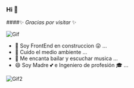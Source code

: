 

### Hi 👋

####✨ _Gracias por visitar_ ✨ 

![Gif](https://encrypted-tbn0.gstatic.com/images?q=tbn%3AANd9GcQDlHEYp_nh1ikzD-g6JGxnoRlGpwdwMt9Tdw&usqp=CAU)

- 🔭 Soy FrontEnd en construccion :stuck_out_tongue_winking_eye: ...
- 🌱 Cuido el medio ambiente ...
- 👯 Me encanta bailar y escuchar musica ...
- 😄 Soy Madre :two_hearts: e Ingeniero de profesión :mortar_board: ...

![Gif2](https://i1.wp.com/media.giphy.com/media/45O9F2aiLOZXy/giphy.gif?resize=250%2C185&ssl=1)
